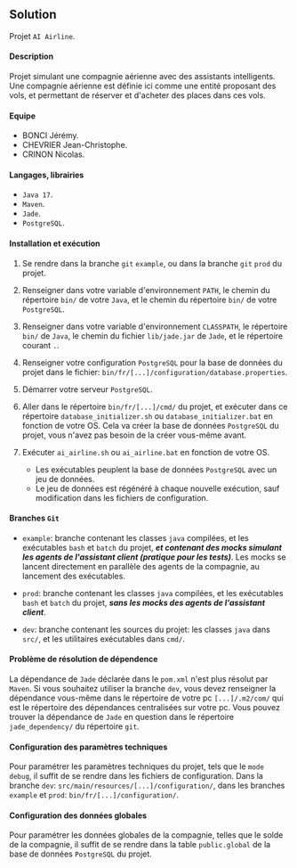 ## Solution
Projet `AI Airline`.

#### Description
Projet simulant une compagnie aérienne avec des assistants intelligents.
<br>
Une compagnie aérienne est définie ici comme une entité proposant des vols, et permettant
de réserver et d'acheter des places dans ces vols.

#### Equipe

- BONCI Jérémy.
- CHEVRIER Jean-Christophe.
- CRINON Nicolas.

#### Langages, librairies

- `Java 17`.
- `Maven`.
- `Jade`.
- `PostgreSQL`.

#### Installation et exécution

1. Se rendre dans la branche `git` `example`, ou dans la branche `git` `prod` du projet.

2. Renseigner dans votre variable d'environnement `PATH`, le chemin du répertoire `bin/`
   de votre `Java`, et le chemin du répertoire `bin/` de votre `PostgreSQL`.

3. Renseigner dans votre variable d'environnement `CLASSPATH`, le répertoire `bin/` de `Java`,
   le chemin du fichier `lib/jade.jar` de `Jade`, et le répertoire courant `.`.

4. Renseigner votre configuration `PostgreSQL` pour la base de données du projet dans
   le fichier: `bin/fr/[...]/configuration/database.properties`.

5. Démarrer votre serveur `PostgreSQL`.

6. Aller dans le répertoire `bin/fr/[...]/cmd/` du projet, et exécuter dans ce répertoire `database_initializer.sh` ou `database_initializer.bat`
   en fonction de votre OS. Cela va créer la base de données `PostgreSQL` du projet, vous n'avez pas besoin de la créer vous-même avant.

7. Exécuter `ai_airline.sh` ou `ai_airline.bat` en fonction de votre
   OS. <br>
    - Les exécutables peuplent la base de données `PostgreSQL` avec un jeu de données.<br>
    - Le jeu de données est régénéré à chaque nouvelle exécution, sauf modification dans les fichiers de configuration.

#### Branches `Git`

- `example`: branche contenant les classes `java` compilées, et les exécutables
  `bash` et `batch` du projet, <i><b>et contenant des mocks simulant les agents de l'assistant client
  (pratique pour les tests)</b></i>. Les mocks se lancent directement en parallèle des agents de la compagnie, au lancement des exécutables.

- `prod`: branche contenant les classes `java` compilées, et les exécutables
  `bash` et `batch` du projet, <i><b>sans les mocks des agents de l'assistant client</b></i>.

- `dev`: branche contenant les sources du projet: les classes `java` dans
  `src/`, et les utilitaires exécutables dans `cmd/`.


#### Problème de résolution de dépendence

La dépendance de `Jade` déclarée dans le `pom.xml` n'est plus résolut par
`Maven`. Si vous souhaitez utiliser la branche `dev`, vous devez renseigner la
dépendance vous-même dans le répertoire de votre pc `[...]/.m2/com/` qui est
le répertoire des dépendances centralisées sur votre pc. Vous pouvez trouver la
dépendance de `Jade` en question dans le répertoire `jade_dependency/` du répertoire
`git`.

#### Configuration des paramètres techniques

Pour paramétrer les paramètres techniques du projet, tels que le `mode debug`,
il suffit de se rendre dans les fichiers de configuration. Dans la branche `dev`:
`src/main/resources/[...]/configuration/`, dans les branches `example` et `prod`:
`bin/fr/[...]/configuration/`.

#### Configuration des données globales

Pour paramétrer les données globales de la compagnie, telles que le solde de la compagnie,
il suffit de se rendre dans la table `public.global` de la base de données `PostgreSQL` du projet.